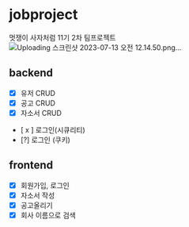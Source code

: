 # jobproject
멋쟁이 사자처럼 11기 2차 팀프로젝트 
![Uploading 스크린샷 2023-07-13 오전 12.14.50.png…]()


## backend
- [x] 유저 CRUD
- [x] 공고 CRUD
- [x] 자소서 CRUD
- [ x ] 로그인(시큐리티)
- [?] 로그인 (쿠키)


## frontend
- [x] 회원가입, 로그인
- [x] 자소서 작성
- [x] 공고올리기
- [x] 회사 이름으로 검색  
